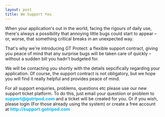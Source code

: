 ```yaml
---
layout: post
title: We Support You
---
```

<p>When your application's out in the world, facing the rigours of daily use, there's always a possibility that annoying little bugs could start to appear – or, worse, that something critical breaks in an unexpected way.</p>

<p>That's why we're introducing GT Protect: a flexible support contract, giving you peace of mind that any surprise bugs will be taken care of quickly – without a sudden bill you hadn't budgeted for.</p>

<p>We will be contacting you shortly with the details sepcifically regarding your application. Of course, the support contract is not obligatory, but we hope you will find it really helpful and provides peace of mind.</p>

<p>For all support enquiries, problems, questions etc please use our new support ticket platform. To do this, just email your questiion or problem to <a href="mailto:support@gotripod.com" style="color:#00B5F7;font-weight:bold;text-decoration:none;" target="_blank"> support@gotripod.com</a> and a ticket will be created for you. Or if you wish, please login (For those already using the system) or create a free account at <a href="http://support.gotripod.com" style="color:#00B5F7;font-weight:bold;text-decoration:none;" target="_blank"> http://support.gotripod.com</a></p>

